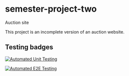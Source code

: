 # semester-project-two

Auction site

This project is an incomplete version of an auction website.

## Testing badges

[![Automated Unit Testing](https://github.com/barlaek/semester-project-two/actions/workflows/unit-test.yml/badge.svg)](https://github.com/barlaek/semester-project-two/actions/workflows/unit-test.yml)

[![Automated E2E Testing](https://github.com/barlaek/semester-project-two/actions/workflows/e2e-test.yml/badge.svg)](https://github.com/barlaek/semester-project-two/actions/workflows/e2e-test.yml)
